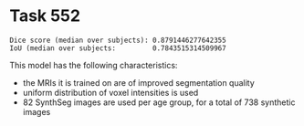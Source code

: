 Task 552
==============

    Dice score (median over subjects): 0.8791446277642355
    IoU (median over subjects:         0.7843515314509967

This model has the following characteristics:
* the MRIs it is trained on are of improved segmentation quality
* uniform distribution of voxel intensities is used
* 82 SynthSeg images are used per age group, for a total of 738 synthetic images
